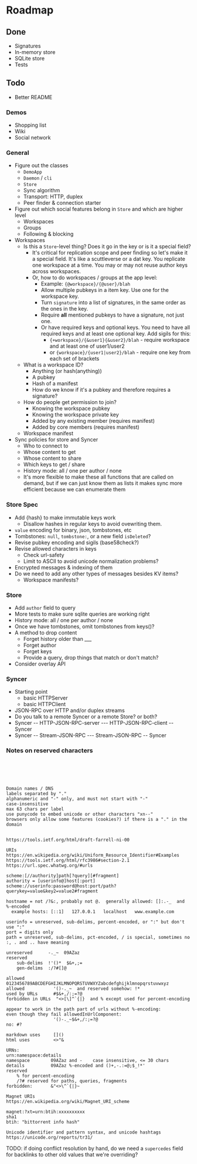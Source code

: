 # Roadmap


## Done
* Signatures
* In-memory store
* SQLite store
* Tests

## Todo

* Better README

### Demos
* Shopping list
* Wiki
* Social network

### General
* Figure out the classes
    * `DemoApp`
    * `Daemon` / `cli`
    * `Store`
    * Sync algorithm
    * Transport: HTTP, duplex
    * Peer finder & connection starter
* Figure out which social features belong in `Store` and which are higher level
    * Workspaces
    * Groups
    * Following & blocking
* Workspaces
    * Is this a `Store`-level thing?  Does it go in the key or is it a special field?
        * It's critical for replication scope and peer finding so let's make it a special field.  It's like a scuttleverse or a dat key.  You replicate one workspace at a time.  You may or may not reuse author keys across workspaces.
        * Or, how to do workspaces / groups at the app level:
            * Example: `{@workspace}/{@user}/blah`
            * Allow multiple pubkeys in a item key.  Use one for the workspace key.
            * Turn `signature` into a list of signatures, in the same order as the ones in the key.
            * Require **all** mentioned pubkeys to have a signature, not just one.
            * Or have required keys and optional keys.  You need to have all required keys and at least one optional key.  Add sigils for this:
                * `{+workspace}/{&user1}{&user2}/blah` - require workspace and at least one of user1/user2
                * or `{workspace}/{user1|user2}/blah` - require one key from each set of brackets
    * What is a workspace ID?
        * Anything (or hash(anything))
        * A pubkey
        * Hash of a manifest
        * How do we know if it's a pubkey and therefore requires a signature?
    * How do people get permission to join?
        * Knowing the workspace pubkey
        * Knowing the workspace private key
        * Added by any existing member (requires manifest)
        * Added by core members (requires manifest)
    * Workspace manifest
* Sync policies for store and Syncer
    * Who to connect to
    * Whose content to get
    * Whose content to share
    * Which keys to get / share
    * History mode: all / one per author / none
    * It's more flexible to make these all functions that are called on demand, but if we can just know them as lists it makes sync more efficient because we can enumerate them

### Store Spec
* Add {hash} to make immutable keys work
    * Disallow hashes in regular keys to avoid ovewriting them.
* `value` encoding for binary, json, tombstones, etc
* Tombstones: `null`, `tombstone:`, or a new field `isDeleted`?
* Revise pubkey encoding and sigils (base58check?)
* Revise allowed characters in keys
    * Check url-safety
    * Limit to ASCII to avoid unicode normalization problems?
* Encrypted messages & indexing of them
* Do we need to add any other types of messages besides KV items?
    * Workspace manifests?

### Store
* Add `author` field to query
* More tests to make sure sqlite queries are working right
* History mode: all / one per author / none
* Once we have tombstones, omit tombstones from keys()?
* A method to drop content
    * Forget history older than ___
    * Forget author
    * Forget keys
    * Provide a query, drop things that match or don't match?
* Consider overlay API

### Syncer
* Starting point
    * basic HTTPServer
    * basic HTTPClient
* JSON-RPC over HTTP and/or duplex streams
* Do you talk to a remote Syncer or a remote Store?  or both?
* Syncer -- HTTP-JSON-RPC-server --- HTTP-JSON-RPC-client -- Syncer
* Syncer -- Stream-JSON-RPC --- Stream-JSON-RPC -- Syncer

### Notes on reserved characters

```





Domain names / DNS
labels separated by "."
alphanumeric and "-" only, and must not start with "-"
case-insensitive
max 63 chars per label
use punycode to embed unicode or other characters "xn--"
browsers only allow some features (cookies?) if there is a "." in the domain


https://tools.ietf.org/html/draft-farrell-ni-00

URIs
https://en.wikipedia.org/wiki/Uniform_Resource_Identifier#Examples
https://tools.ietf.org/html/rfc3986#section-2.1
https://url.spec.whatwg.org/#urls

scheme:[//authority]path[?query][#fragment]
authority = [userinfo@]host[:port]
scheme://userinfo:password@host:port/path?querykey=value&key2=value2#fragment

hostname = not /?&:, probably not @.  generally allowed: []:.-_  and %-encoded
  example hosts: [::1]   127.0.0.1   localhost   www.example.com

userinfo = unreserved, sub-delims, percent-encoded, or ":" but don't use ":"
port = digits only
path = unreserved, sub-delims, pct-encoded, / is special, sometimes no :, . and .. have meaning

unreserved      -._~  09AZaz
reserved
    sub-delims  !'()*  $&+,;=
    gen-delims  :/?#[]@

allowed           0123456789ABCDEFGHIJKLMNOPQRSTUVWXYZabcdefghijklmnopqrstuvwxyz
allowed           '()-._~  and reserved somehow: !*
used by URLs      #$&+,/:;=?@
forbidden in URLs  "<>[\]^`{|}  and % except used for percent-encoding

appear to work in the path part of urls without %-encoding:
even though they fail allowedInUrlComponent:
                  '()-._~$&+,/:;=?@
no: #?

markdown uses     []()
html uses         <>"&

URNs:
urn:namespace:details
namespace        09AZaz and -    case insensitive, <= 30 chars
details          09AZaz %-encoded and ()+,-.:=@;$_!*'
reserved
    % for percent-encoding
    /?# reserved for paths, queries, fragments
forbidden:       &"<>\^`{|}~

Magnet URIs
https://en.wikipedia.org/wiki/Magnet_URI_scheme

magnet:?xt=urn:btih:xxxxxxxxxx
sha1
btih: "bittorrent info hash"

Unicode identifier and pattern syntax, and unicode hashtags
https://unicode.org/reports/tr31/

```

TODO: if doing conflict resolution by hand, do we need a `supercedes` field for backlinks to other old values that we're overriding?
